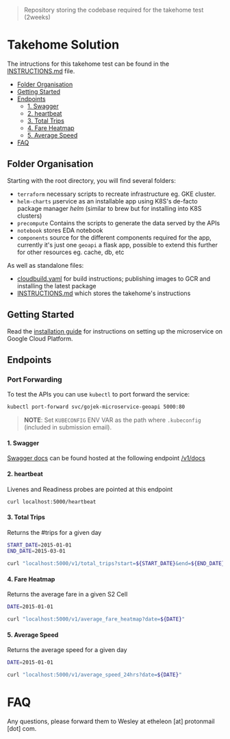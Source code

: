 > Repository storing the codebase required for the takehome test (2weeks)

# Takehome Solution

The intructions for this takehome test can be found in the [INSTRUCTIONS.md](./INSTRUCTIONS.md) file.


<!-- vim-markdown-toc GFM -->

  * [Folder Organisation](#folder-organisation)
  * [Getting Started](#getting-started)
  * [Endpoints](#endpoints)
      * [1. Swagger](#1-swagger)
      * [2. heartbeat](#2-heartbeat)
      * [3. Total Trips](#3-total-trips)
      * [4. Fare Heatmap](#4-fare-heatmap)
      * [5. Average Speed](#5-average-speed)
* [FAQ](#faq)

<!-- vim-markdown-toc -->

## Folder Organisation

Starting with the root directory, you will find several folders:

* `terraform` necessary scripts to recreate infrastructure eg. GKE cluster.
* `helm-charts` µservice as an installable app using K8S's de-facto package manager _helm_ (similar to brew but for installing into K8S clusters)
* `precompute` Contains the scripts to generate the data served by the APIs
* `notebook` stores EDA notebook
* `components` source for the different components required for the app, currently it's just one `geoapi` a flask app, possible to extend this further for other resources eg. cache, db, etc

As well as standalone files:

* [cloudbuild.yaml](./cloudbuild.yaml) for build instructions; publishing images to GCR and installing the latest package
* [INSTRUCTIONS.md](./INSTRUCTIONS.md) which stores the takehome's instructions

## Getting Started

Read the [installation guide](./docs/00-introduction.md) for instructions on setting up the microservice on Google Cloud Platform.

## Endpoints

  ### Port Forwarding

To test the APIs you can use `kubectl` to port forward the service:

  ```bash
  kubectl port-forward svc/gojek-microservice-geoapi 5000:80
  ```

  > **NOTE**: Set `KUBECONFIG` ENV VAR as the path where `.kubeconfig` (included in submission email).


#### 1. Swagger

  [Swagger docs](https://swagger.io/docs/specification/2-0/what-is-swagger/) can be found hosted at the following endpoint [/v1/docs](localhost:5000/v1/docs)

#### 2. heartbeat

  Livenes and Readiness probes are pointed at this endpoint

  ```bash
  curl localhost:5000/heartbeat
  ```

#### 3. Total Trips


  Returns the #trips for a given day

  ```bash
  START_DATE=2015-01-01
  END_DATE=2015-03-01

  curl "localhost:5000/v1/total_trips?start=${START_DATE}&end=${END_DATE}"
  ```

#### 4. Fare Heatmap

  Returns the average fare in a given S2 Cell

  ```bash
  DATE=2015-01-01

  curl "localhost:5000/v1/average_fare_heatmap?date=${DATE}"
  ```

#### 5. Average Speed

  Returns the average speed for a given day

  ```bash
  DATE=2015-01-01

  curl "localhost:5000/v1/average_speed_24hrs?date=${DATE}"
  ```

# FAQ

Any questions, please forward them to Wesley at etheleon [at] protonmail [dot] com.
